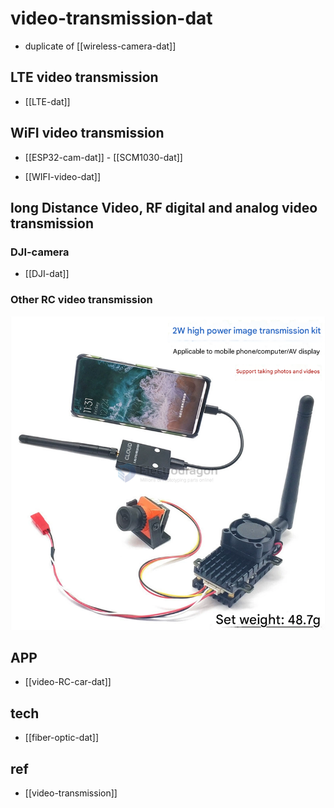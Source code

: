 
# video-transmission-dat

- duplicate of [[wireless-camera-dat]]


## LTE video transmission

- [[LTE-dat]]

## WiFI video transmission

- [[ESP32-cam-dat]] - [[SCM1030-dat]]

- [[WIFI-video-dat]]


## long Distance Video, RF digital and analog video transmission

### DJI-camera

- [[DJI-dat]] 

### Other RC video transmission

![](2025-04-23-14-33-42.png)





## APP 

- [[video-RC-car-dat]]

## tech 

- [[fiber-optic-dat]]


## ref 

- [[video-transmission]]


